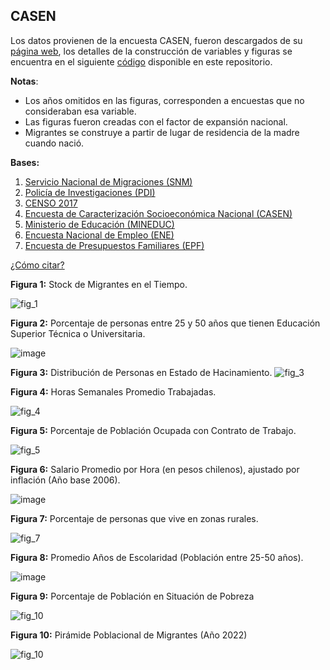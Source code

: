 ## CASEN
Los datos provienen de la encuesta CASEN, fueron descargados de su [página web](https://observatorio.ministeriodesarrollosocial.gob.cl/encuesta-casen), los detalles de la construcción de variables y figuras se encuentra en el siguiente [código](https://github.com/NucleoMIGRA/Plataforma_privado/tree/main/bases/casen) disponible en este repositorio.  

 **Notas**:  
- Los años omitidos en las figuras, corresponden a encuestas que no consideraban esa variable.  
- Las figuras fueron creadas con el factor de expansión nacional.
- Migrantes se construye a partir de lugar de residencia de la madre cuando nació.

**Bases:**
1. [Servicio Nacional de Migraciones (SNM)](./SNM.MD)
2. [Policía de Investigaciones (PDI)](./PDI.MD)
3. [CENSO 2017](./CENSO.MD)
4. [Encuesta de Caracterización Socioeconómica Nacional (CASEN)](./CASEN.MD)
5. [Ministerio de Educación (MINEDUC)](./MINEDUC.MD)
6. [Encuesta Nacional de Empleo (ENE)](./ENE.MD)
7. [Encuesta de Presupuestos Familiares (EPF)](./EPF.md)

[¿Cómo citar?](./citation.MD)


**Figura 1:** Stock de Migrantes en el Tiempo.

![fig_1](https://github.com/NucleoMIGRA/migra/blob/main/bases/casen/figuras/fig_1.png?raw=true)

**Figura 2:** Porcentaje de personas entre 25 y 50 años que tienen Educación Superior Técnica o
Universitaria.

![image](https://github.com/NucleoMIGRA/migra/blob/main/bases/casen/figuras/fig_2.png?raw=true)

**Figura 3:** Distribución de Personas en Estado de Hacinamiento.
![fig_3](https://github.com/NucleoMIGRA/migra/blob/main/bases/casen/figuras/fig_3.png?raw=true)

**Figura 4:** Horas Semanales Promedio Trabajadas.

![fig_4](https://github.com/NucleoMIGRA/migra/blob/main/bases/casen/figuras/fig_4.png?raw=true)

**Figura 5:** Porcentaje de Población Ocupada con Contrato de Trabajo.

![fig_5](https://github.com/NucleoMIGRA/migra/blob/main/bases/casen/figuras/fig_5.png?raw=true)

**Figura 6:** Salario Promedio por Hora (en pesos chilenos), ajustado por inflación (Año base 2006).

![image](https://github.com/NucleoMIGRA/migra/blob/main/bases/casen/figuras/fig_6.png?raw=true)

**Figura 7:** Porcentaje de personas que vive en zonas rurales.

![fig_7](https://github.com/NucleoMIGRA/migra/blob/main/bases/casen/figuras/fig_7.png?raw=true)

**Figura 8:** Promedio Años de Escolaridad (Población entre 25-50 años).

![image](https://github.com/NucleoMIGRA/migra/blob/main/bases/casen/figuras/fig_9.png?raw=true)

**Figura 9:** Porcentaje de Población en Situación de Pobreza

![fig_10](https://github.com/NucleoMIGRA/migra/blob/main/bases/casen/figuras/fig_10.png?raw=true)

**Figura 10:** Pirámide Poblacional de Migrantes (Año 2022)

![fig_10](https://github.com/NucleoMIGRA/migra/blob/main/bases/casen/figuras/fig_8.png?raw=true)

